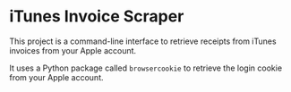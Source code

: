 # iTunes Invoice Scraper

This project is a command-line interface to retrieve receipts from iTunes invoices from your Apple account.

It uses a Python package called `browsercookie` to retrieve the login cookie from your Apple account.

